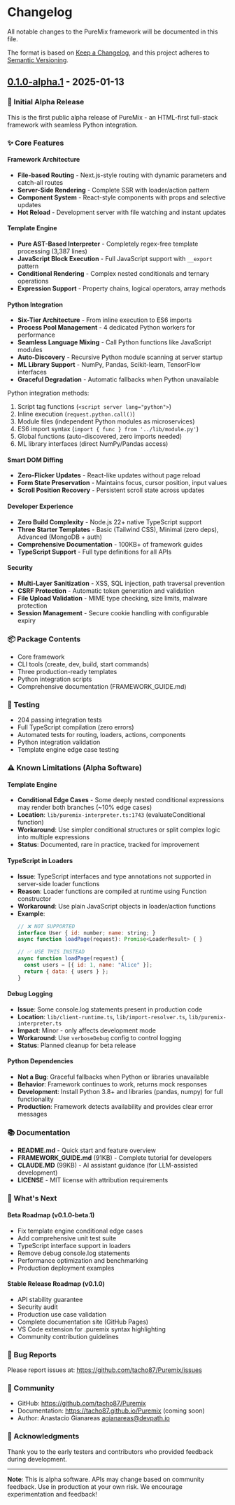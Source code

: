 # Changelog

All notable changes to the PureMix framework will be documented in this file.

The format is based on [Keep a Changelog](https://keepachangelog.com/en/1.0.0/),
and this project adheres to [Semantic Versioning](https://semver.org/spec/v2.0.0.html).

## [0.1.0-alpha.1][0.1.0-alpha.1] - 2025-01-13

### 🎉 Initial Alpha Release

This is the first public alpha release of PureMix - an HTML-first full-stack framework with seamless Python integration.

### ✨ Core Features

#### Framework Architecture

- **File-based Routing** - Next.js-style routing with dynamic parameters and catch-all routes
- **Server-Side Rendering** - Complete SSR with loader/action pattern
- **Component System** - React-style components with props and selective updates
- **Hot Reload** - Development server with file watching and instant updates

#### Template Engine

- **Pure AST-Based Interpreter** - Completely regex-free template processing (3,387 lines)
- **JavaScript Block Execution** - Full JavaScript support with `__export` pattern
- **Conditional Rendering** - Complex nested conditionals and ternary operations
- **Expression Support** - Property chains, logical operators, array methods

#### Python Integration 

- **Six-Tier Architecture** - From inline execution to ES6 imports
- **Process Pool Management** - 4 dedicated Python workers for performance
- **Seamless Language Mixing** - Call Python functions like JavaScript modules
- **Auto-Discovery** - Recursive Python module scanning at server startup
- **ML Library Support** - NumPy, Pandas, Scikit-learn, TensorFlow interfaces
- **Graceful Degradation** - Automatic fallbacks when Python unavailable

Python integration methods:

1. Script tag functions (`<script server lang="python">`)
2. Inline execution (`request.python.call()`)
3. Module files (independent Python modules as microservices)
4. ES6 import syntax (`import { func } from '../lib/module.py'`)
5. Global functions (auto-discovered, zero imports needed)
6. ML library interfaces (direct NumPy/Pandas access)

#### Smart DOM Diffing

- **Zero-Flicker Updates** - React-like updates without page reload
- **Form State Preservation** - Maintains focus, cursor position, input values
- **Scroll Position Recovery** - Persistent scroll state across updates

#### Developer Experience

- **Zero Build Complexity** - Node.js 22+ native TypeScript support
- **Three Starter Templates** - Basic (Tailwind CSS), Minimal (zero deps), Advanced (MongoDB + auth)
- **Comprehensive Documentation** - 100KB+ of framework guides
- **TypeScript Support** - Full type definitions for all APIs

#### Security

- **Multi-Layer Sanitization** - XSS, SQL injection, path traversal prevention
- **CSRF Protection** - Automatic token generation and validation
- **File Upload Validation** - MIME type checking, size limits, malware protection
- **Session Management** - Secure cookie handling with configurable expiry

### 📦 Package Contents

- Core framework
- CLI tools (create, dev, build, start commands)
- Three production-ready templates
- Python integration scripts
- Comprehensive documentation (FRAMEWORK_GUIDE.md)

### 🧪 Testing

- 204 passing integration tests
- Full TypeScript compilation (zero errors)
- Automated tests for routing, loaders, actions, components
- Python integration validation
- Template engine edge case testing

### ⚠️ Known Limitations (Alpha Software)

#### Template Engine

- **Conditional Edge Cases** - Some deeply nested conditional expressions may render both branches (~10% edge cases)
- **Location**: `lib/puremix-interpreter.ts:1743` (evaluateConditional function)
- **Workaround**: Use simpler conditional structures or split complex logic into multiple expressions
- **Status**: Documented, rare in practice, tracked for improvement

#### TypeScript in Loaders

- **Issue**: TypeScript interfaces and type annotations not supported in server-side loader functions
- **Reason**: Loader functions are compiled at runtime using Function constructor
- **Workaround**: Use plain JavaScript objects in loader/action functions
- **Example**:
  ```javascript
  // ❌ NOT SUPPORTED
  interface User { id: number; name: string; }
  async function loadPage(request): Promise<LoaderResult> { }

  // ✅ USE THIS INSTEAD
  async function loadPage(request) {
    const users = [{ id: 1, name: "Alice" }];
    return { data: { users } };
  }
  ```

#### Debug Logging

- **Issue**: Some console.log statements present in production code
- **Location**: `lib/client-runtime.ts`, `lib/import-resolver.ts`, `lib/puremix-interpreter.ts`
- **Impact**: Minor - only affects development mode
- **Workaround**: Use `verboseDebug` config to control logging
- **Status**: Planned cleanup for beta release

#### Python Dependencies

- **Not a Bug**: Graceful fallbacks when Python or libraries unavailable
- **Behavior**: Framework continues to work, returns mock responses
- **Development**: Install Python 3.8+ and libraries (pandas, numpy) for full functionality
- **Production**: Framework detects availability and provides clear error messages

### 📚 Documentation

- **README.md** - Quick start and feature overview
- **FRAMEWORK_GUIDE.md** (91KB) - Complete tutorial for developers
- **CLAUDE.MD** (99KB) - AI assistant guidance (for LLM-assisted development)
- **LICENSE** - MIT license with attribution requirements

### 🎯 What's Next

#### Beta Roadmap (v0.1.0-beta.1)

- Fix template engine conditional edge cases
- Add comprehensive unit test suite
- TypeScript interface support in loaders
- Remove debug console.log statements
- Performance optimization and benchmarking
- Production deployment examples

#### Stable Release Roadmap (v0.1.0)

- API stability guarantee
- Security audit
- Production use case validation
- Complete documentation site (GitHub Pages)
- VS Code extension for .puremix syntax highlighting
- Community contribution guidelines

### 🐛 Bug Reports

Please report issues at: https://github.com/tacho87/Puremix/issues

### 💬 Community

- GitHub: https://github.com/tacho87/Puremix
- Documentation: https://tacho87.github.io/Puremix (coming soon)
- Author: Anastacio Gianareas <agianareas@devpath.io>

### 🙏 Acknowledgments

Thank you to the early testers and contributors who provided feedback during development.

---

**Note**: This is alpha software. APIs may change based on community feedback. Use in production at your own risk. We encourage experimentation and feedback!

[0.1.0-alpha.1]: https://github.com/tacho87/Puremix/releases/tag/v0.1.0-alpha.1
